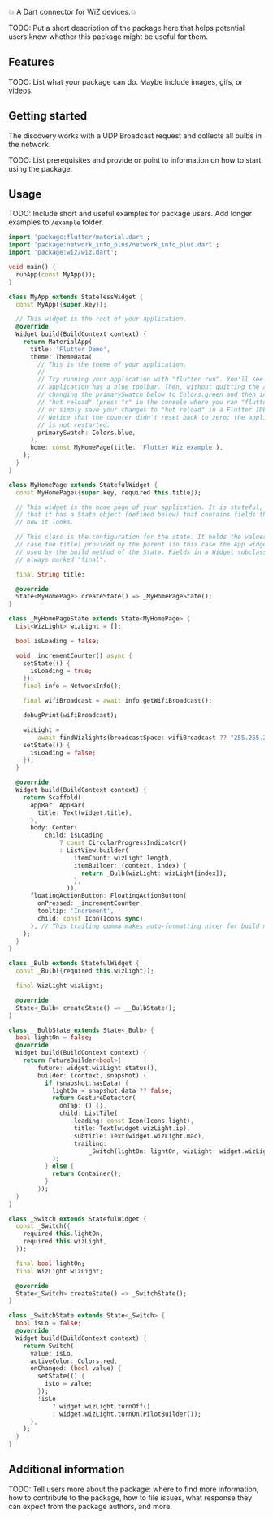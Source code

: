<!--
This README describes the package. If you publish this package to pub.dev,
this README's contents appear on the landing page for your package.

For information about how to write a good package README, see the guide for
[writing package pages](https://dart.dev/guides/libraries/writing-package-pages).

For general information about developing packages, see the Dart guide for
[creating packages](https://dart.dev/guides/libraries/create-library-packages)
and the Flutter guide for
[developing packages and plugins](https://flutter.dev/developing-packages).
-->



💥 A Dart connector for WiZ devices.💥




TODO: Put a short description of the package here that helps potential users
know whether this package might be useful for them.

## Features

TODO: List what your package can do. Maybe include images, gifs, or videos.

## Getting started


The discovery works with a UDP Broadcast request and collects all bulbs in the network.

TODO: List prerequisites and provide or point to information on how to
start using the package.

## Usage

TODO: Include short and useful examples for package users. Add longer examples
to `/example` folder.

```dart
import 'package:flutter/material.dart';
import 'package:network_info_plus/network_info_plus.dart';
import 'package:wiz/wiz.dart';

void main() {
  runApp(const MyApp());
}

class MyApp extends StatelessWidget {
  const MyApp({super.key});

  // This widget is the root of your application.
  @override
  Widget build(BuildContext context) {
    return MaterialApp(
      title: 'Flutter Demo',
      theme: ThemeData(
        // This is the theme of your application.
        //
        // Try running your application with "flutter run". You'll see the
        // application has a blue toolbar. Then, without quitting the app, try
        // changing the primarySwatch below to Colors.green and then invoke
        // "hot reload" (press "r" in the console where you ran "flutter run",
        // or simply save your changes to "hot reload" in a Flutter IDE).
        // Notice that the counter didn't reset back to zero; the application
        // is not restarted.
        primarySwatch: Colors.blue,
      ),
      home: const MyHomePage(title: 'Flutter Wiz example'),
    );
  }
}

class MyHomePage extends StatefulWidget {
  const MyHomePage({super.key, required this.title});

  // This widget is the home page of your application. It is stateful, meaning
  // that it has a State object (defined below) that contains fields that affect
  // how it looks.

  // This class is the configuration for the state. It holds the values (in this
  // case the title) provided by the parent (in this case the App widget) and
  // used by the build method of the State. Fields in a Widget subclass are
  // always marked "final".

  final String title;

  @override
  State<MyHomePage> createState() => _MyHomePageState();
}

class _MyHomePageState extends State<MyHomePage> {
  List<WizLight> wizLight = [];

  bool isLoading = false;

  void _incrementCounter() async {
    setState(() {
      isLoading = true;
    });
    final info = NetworkInfo();

    final wifiBroadcast = await info.getWifiBroadcast();

    debugPrint(wifiBroadcast);

    wizLight =
        await findWizlights(broadcastSpace: wifiBroadcast ?? "255.255.255.255");
    setState(() {
      isLoading = false;
    });
  }

  @override
  Widget build(BuildContext context) {
    return Scaffold(
      appBar: AppBar(
        title: Text(widget.title),
      ),
      body: Center(
          child: isLoading
              ? const CircularProgressIndicator()
              : ListView.builder(
                  itemCount: wizLight.length,
                  itemBuilder: (context, index) {
                    return _Bulb(wizLight: wizLight[index]);
                  },
                )),
      floatingActionButton: FloatingActionButton(
        onPressed: _incrementCounter,
        tooltip: 'Increment',
        child: const Icon(Icons.sync),
      ), // This trailing comma makes auto-formatting nicer for build methods.
    );
  }
}

class _Bulb extends StatefulWidget {
  const _Bulb({required this.wizLight});

  final WizLight wizLight;

  @override
  State<_Bulb> createState() => __BulbState();
}

class __BulbState extends State<_Bulb> {
  bool lightOn = false;
  @override
  Widget build(BuildContext context) {
    return FutureBuilder<bool>(
        future: widget.wizLight.status(),
        builder: (context, snapshot) {
          if (snapshot.hasData) {
            lightOn = snapshot.data ?? false;
            return GestureDetector(
              onTap: () {},
              child: ListTile(
                  leading: const Icon(Icons.light),
                  title: Text(widget.wizLight.ip),
                  subtitle: Text(widget.wizLight.mac),
                  trailing:
                      _Switch(lightOn: lightOn, wizLight: widget.wizLight)),
            );
          } else {
            return Container();
          }
        });
  }
}

class _Switch extends StatefulWidget {
  const _Switch({
    required this.lightOn,
    required this.wizLight,
  });

  final bool lightOn;
  final WizLight wizLight;

  @override
  State<_Switch> createState() => _SwitchState();
}

class _SwitchState extends State<_Switch> {
  bool isLo = false;
  @override
  Widget build(BuildContext context) {
    return Switch(
      value: isLo,
      activeColor: Colors.red,
      onChanged: (bool value) {
        setState(() {
          isLo = value;
        });
        !isLo
            ? widget.wizLight.turnOff()
            : widget.wizLight.turnOn(PilotBuilder());
      },
    );
  }
}

```

## Additional information

TODO: Tell users more about the package: where to find more information, how to
contribute to the package, how to file issues, what response they can expect
from the package authors, and more.
